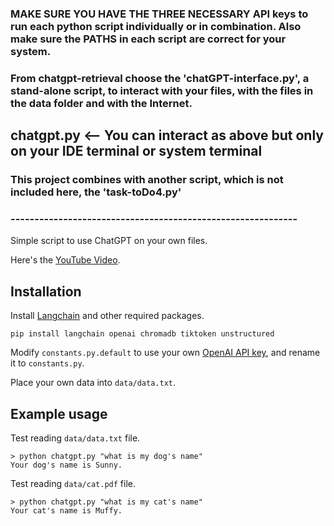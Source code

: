 ### MAKE SURE YOU HAVE THE THREE NECESSARY API keys to run each python script individually or in combination. Also make sure the PATHS in each script are correct for your system.

### From chatgpt-retrieval choose the 'chatGPT-interface.py', a stand-alone script, to interact with your files, with the files in the data folder and with the Internet.

## chatgpt.py <-- You can interact as above but only on your IDE terminal or system terminal

### This project combines with another script, which is not included here, the 'task-toDo4.py'
### ------------------------------------------------------------

Simple script to use ChatGPT on your own files.

Here's the [YouTube Video](https://youtu.be/9AXP7tCI9PI).

## Installation

Install [Langchain](https://github.com/hwchase17/langchain) and other required packages.
```
pip install langchain openai chromadb tiktoken unstructured
```
Modify `constants.py.default` to use your own [OpenAI API key](https://platform.openai.com/account/api-keys), and rename it to `constants.py`.

Place your own data into `data/data.txt`.

## Example usage
Test reading `data/data.txt` file.
```
> python chatgpt.py "what is my dog's name"
Your dog's name is Sunny.
```

Test reading `data/cat.pdf` file.
```
> python chatgpt.py "what is my cat's name"
Your cat's name is Muffy.
```
